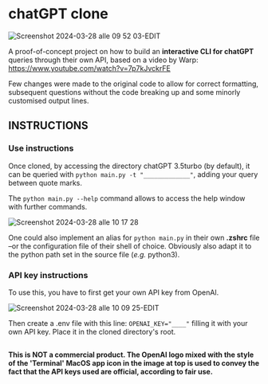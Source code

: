 # chatGPT clone

![Screenshot 2024-03-28 alle 09 52 03-EDIT](https://github.com/NCMBianchi/chatGPTclone/assets/111352723/2e92e2f1-7307-4707-bc89-3646018e4af1)

A proof-of-concept project on how to build an <b>interactive CLI for chatGPT</b> queries through their own API, based on a video by Warp: https://www.youtube.com/watch?v=7p7kJvckrFE

Few changes were made to the original code to allow for correct formatting, subsequent questions without the code breaking up and some minorly customised output lines.

## INSTRUCTIONS
### Use instructions

Once cloned, by accessing the directory chatGPT 3.5turbo (by default), it can be queried with `python main.py -t "_____________"`, adding your query between quote marks.

The `python main.py --help` command allows to access the help window with further commands.

![Screenshot 2024-03-28 alle 10 17 28](https://github.com/NCMBianchi/chatGPTclone/assets/111352723/0ad58198-98fb-45ae-a54b-8ca3e88845c0)

One could also implement an alias for `python main.py` in their own <b>.zshrc</b> file –or the configuration file of their shell of choice. Obviously also adapt it to the python path set in the source file (<i>e.g.</i> python3).

### API key instructions
To use this, you have to first get your own API key from OpenAI.

![Screenshot 2024-03-28 alle 10 09 25-EDIT](https://github.com/NCMBianchi/chatGPTclone/assets/111352723/5c57a21a-7e4b-4e47-8374-5c3393840abf)

Then create a <bi>.env</bi> file with this line: `OPENAI_KEY="____"` filling it with your own API key. Place it in the cloned directory's root.

##
<b> This is NOT a commercial product. The OpenAI logo mixed with the style of the 'Terminal' MacOS app icon in the image at top is used to convey the fact that the API keys used are official, according to fair use. </b>
